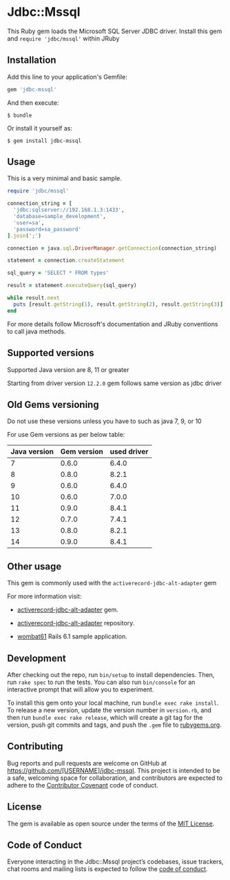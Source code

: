 # Jdbc::Mssql

This Ruby gem loads the Microsoft SQL Server JDBC driver.
Install this gem and `require 'jdbc/mssql'` within JRuby

## Installation

Add this line to your application's Gemfile:

```ruby
gem 'jdbc-mssql'
```

And then execute:

    $ bundle

Or install it yourself as:

    $ gem install jdbc-mssql

## Usage

This is a very minimal and basic sample.

```ruby
require 'jdbc/mssql'

connection_string = [
  'jdbc:sqlserver://192.168.1.3:1433',
  'database=sample_development',
  'user=sa',
  'password=sa_password'
].join(';')

connection = java.sql.DriverManager.getConnection(connection_string)

statement = connection.createStatement

sql_query = 'SELECT * FROM types'

result = statement.executeQuery(sql_query)

while result.next
  puts [result.getString(1), result.getString(2), result.getString(3)]
end
```

For more details follow Microsoft's documentation and JRuby conventions to call java methods.

## Supported versions

Supported Java version are 8, 11 or greater

Starting from driver version `12.2.0` gem follows same version as jdbc driver

## Old Gems versioning

Do not use these versions unless you have to such as java 7, 9, or 10

For use Gem versions as per below table:

| Java version | Gem version   | used driver |
| ------------ | ------------- | ----------- |
| 7            | 0.6.0         | 6.4.0       |
| 8            | 0.8.0         | 8.2.1       |
| 9            | 0.6.0         | 6.4.0       |
| 10           | 0.6.0         | 7.0.0       |
| 11           | 0.9.0         | 8.4.1       |
| 12           | 0.7.0         | 7.4.1       |
| 13           | 0.8.0         | 8.2.1       |
| 14           | 0.9.0         | 8.4.1       |

## Other usage

This gem is commonly used with the `activerecord-jdbc-alt-adapter` gem

For more information visit:

- [activerecord-jdbc-alt-adapter](https://rubygems.org/gems/activerecord-jdbc-alt-adapter) gem.

- [activerecord-jdbc-alt-adapter](https://github.com/JesseChavez/activerecord-jdbc-adapter) repository.

- [wombat61](https://github.com/JesseChavez/wombat61) Rails 6.1 sample application.


## Development

After checking out the repo, run `bin/setup` to install dependencies. Then, run `rake spec` to run the tests. You can also run `bin/console` for an interactive prompt that will allow you to experiment.

To install this gem onto your local machine, run `bundle exec rake install`. To release a new version, update the version number in `version.rb`, and then run `bundle exec rake release`, which will create a git tag for the version, push git commits and tags, and push the `.gem` file to [rubygems.org](https://rubygems.org).

## Contributing

Bug reports and pull requests are welcome on GitHub at https://github.com/[USERNAME]/jdbc-mssql. This project is intended to be a safe, welcoming space for collaboration, and contributors are expected to adhere to the [Contributor Covenant](http://contributor-covenant.org) code of conduct.

## License

The gem is available as open source under the terms of the [MIT License](https://opensource.org/licenses/MIT).

## Code of Conduct

Everyone interacting in the Jdbc::Mssql project’s codebases, issue trackers, chat rooms and mailing lists is expected to follow the [code of conduct](https://github.com/[USERNAME]/jdbc-mssql/blob/master/CODE_OF_CONDUCT.md).
